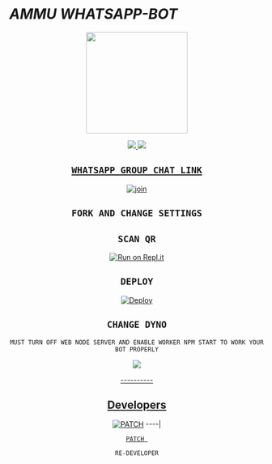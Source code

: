 
# *AMMU WHATSAPP-BOT*

<div align="center">
  <img border-radius: 15px src="https://telegra.ph/file/45efc9300f910bc8a870a.jpg" width="200" height="200"/>

<p align="center">
  <a href="https://instagram.com/_.p.a.t.c.h_?utm_medium=copy_link"><img src="https://img.shields.io/badge/Instagram-E4405F?style=for-the-badge&logo=instagram&logoColor=white"/> 
  <a href="https://wa.me/1"><img src="https://img.shields.io/badge/WhatsApp-25D366?style=for-the-badge&logo=whatsapp&logoColor=white" />
</p>

## `WHATSAPP GROUP CHAT LINK`

  [![join](https://github.com/Alien-alfa/PublicBot/blob/main/wlogo.svg.png)](https://chat.whatsapp.com/D1zS034sKLVD2HPGinp1WC)


## `FORK AND CHANGE SETTINGS`

## `SCAN QR`

[![Run on Repl.it](https://repl.it/badge/github/quiec/whatsAlfa)](https://replit.com/@patch62/AMMU-WA-BOT-QR#)

## `DEPLOY`

[![Deploy](https://www.herokucdn.com/deploy/button.svg)](https://heroku.com/deploy?template=https://github.com/ansantechy/Ammu)


## `CHANGE DYNO`

`MUST TURN OFF WEB NODE SERVER AND ENABLE WORKER NPM START TO WORK YOUR BOT PROPERLY`

<p align="center">
  <a href="https://github.com/ansantechy/Ammu"><img src="https://telegra.ph/file/67b8d38887cfcb6508226.jpg" />
</p>
----------

## Developers
  <div align="center">
  
   [![PATCH](https://telegra.ph/file/642ee31081fd5892b9c4a.jpg)](https://github.com/ansantechy)
----|
<div align="center">

   [`PATCH `](https://github.com/ansantechy/Ammu)

   `RE-DEVELOPER`
                                  
  </div
